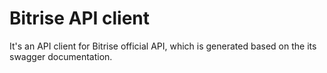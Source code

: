 # Bitrise API client

It's an API client for Bitrise official API, which is generated based on the its swagger documentation.
